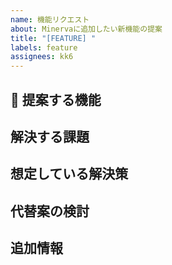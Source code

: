```yaml
---
name: 機能リクエスト
about: Minervaに追加したい新機能の提案
title: "[FEATURE] "
labels: feature
assignees: kk6
---
```


## 🚀 提案する機能
<!-- 追加したい機能について簡潔に説明してください -->

## 解決する課題
<!-- この機能によってどのような問題や課題が解決されるか説明してください -->

## 想定している解決策
<!-- どのように実装されるべきか、アイデアや案があれば記載してください -->

## 代替案の検討
<!-- 検討した他の解決策や代替案があれば記載してください -->

## 追加情報
<!-- 提案に関連する他の情報や背景があれば記載してください -->
